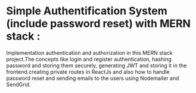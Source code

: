 # Simple Authentification System (include password reset) with MERN stack : 
 
Implementation authentication and authorization in this MERN stack project.The concepts like login and register authentication, hashing password and storing them securely, generating JWT and storing it in the frontend.creating private routes in ReactJs and also how to handle password reset and sending emails to the users using Nodemailer and SendGrid.
```



